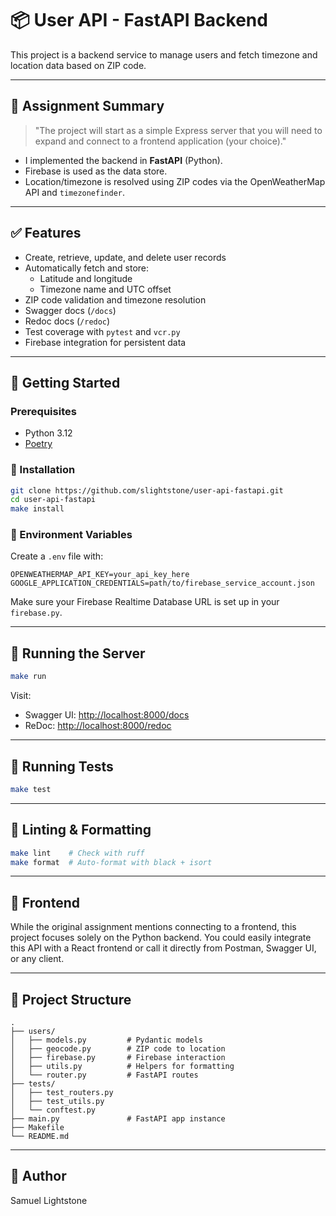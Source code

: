 # 📦 User API - FastAPI Backend

This project is a backend service to manage users and fetch timezone and location data based on ZIP code.

---

## 📘 Assignment Summary

> "The project will start as a simple Express server that you will need to expand and connect to a frontend application (your choice)."

- I implemented the backend in **FastAPI** (Python).
- Firebase is used as the data store.
- Location/timezone is resolved using ZIP codes via the OpenWeatherMap API and `timezonefinder`.

---

## ✅ Features

- Create, retrieve, update, and delete user records
- Automatically fetch and store:
  - Latitude and longitude
  - Timezone name and UTC offset
- ZIP code validation and timezone resolution
- Swagger docs (`/docs`)
- Redoc docs (`/redoc`)
- Test coverage with `pytest` and `vcr.py`
- Firebase integration for persistent data

---

## 🚀 Getting Started

### Prerequisites

- Python 3.12
- [Poetry](https://python-poetry.org/docs/#installation)

### 🔧 Installation

```bash
git clone https://github.com/slightstone/user-api-fastapi.git
cd user-api-fastapi
make install
```

### 🔑 Environment Variables

Create a `.env` file with:

```env
OPENWEATHERMAP_API_KEY=your_api_key_here
GOOGLE_APPLICATION_CREDENTIALS=path/to/firebase_service_account.json
```

Make sure your Firebase Realtime Database URL is set up in your `firebase.py`.

---

## 🏃 Running the Server

```bash
make run
```

Visit:
- Swagger UI: [http://localhost:8000/docs](http://localhost:8000/docs)
- ReDoc: [http://localhost:8000/redoc](http://localhost:8000/redoc)

---

## 🧪 Running Tests

```bash
make test
```

---

## 🧹 Linting & Formatting

```bash
make lint    # Check with ruff
make format  # Auto-format with black + isort
```

---

## 🧩 Frontend

While the original assignment mentions connecting to a frontend, this project focuses solely on the Python backend. You could easily integrate this API with a React frontend or call it directly from Postman, Swagger UI, or any client.

---

## 📁 Project Structure

```
.
├── users/
│   ├── models.py         # Pydantic models
│   ├── geocode.py        # ZIP code to location
│   ├── firebase.py       # Firebase interaction
│   ├── utils.py          # Helpers for formatting
│   └── router.py         # FastAPI routes
├── tests/
│   ├── test_routers.py
│   ├── test_utils.py
│   └── conftest.py
├── main.py               # FastAPI app instance
├── Makefile
└── README.md
```

---

## 🧠 Author

Samuel Lightstone 
